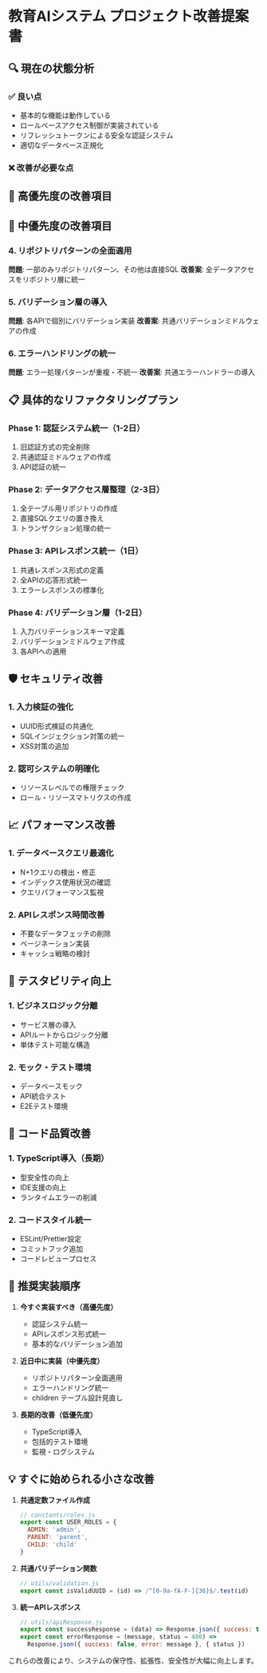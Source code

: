 # 教育AIシステム プロジェクト改善提案書

## 🔍 現在の状態分析

### ✅ 良い点
- 基本的な機能は動作している
- ロールベースアクセス制御が実装されている
- リフレッシュトークンによる安全な認証システム
- 適切なデータベース正規化

### ❌ 改善が必要な点

## 🚨 高優先度の改善項目



## 🔧 中優先度の改善項目

### 4. リポジトリパターンの全面適用
**問題**: 一部のみリポジトリパターン、その他は直接SQL
**改善案**: 全データアクセスをリポジトリ層に統一

### 5. バリデーション層の導入
**問題**: 各APIで個別にバリデーション実装
**改善案**: 共通バリデーションミドルウェアの作成

### 6. エラーハンドリングの統一
**問題**: エラー処理パターンが重複・不統一
**改善案**: 共通エラーハンドラーの導入

## 📋 具体的なリファクタリングプラン

### Phase 1: 認証システム統一（1-2日）
1. 旧認証方式の完全削除
2. 共通認証ミドルウェアの作成
3. API認証の統一

### Phase 2: データアクセス層整理（2-3日）  
1. 全テーブル用リポジトリの作成
2. 直接SQLクエリの置き換え
3. トランザクション処理の統一

### Phase 3: APIレスポンス統一（1日）
1. 共通レスポンス形式の定義
2. 全APIの応答形式統一
3. エラーレスポンスの標準化

### Phase 4: バリデーション層（1-2日）
1. 入力バリデーションスキーマ定義
2. バリデーションミドルウェア作成
3. 各APIへの適用

## 🛡️ セキュリティ改善

### 1. 入力検証の強化
- UUID形式検証の共通化
- SQLインジェクション対策の統一
- XSS対策の追加

### 2. 認可システムの明確化
- リソースレベルでの権限チェック
- ロール・リソースマトリクスの作成

## 📈 パフォーマンス改善

### 1. データベースクエリ最適化
- N+1クエリの検出・修正
- インデックス使用状況の確認
- クエリパフォーマンス監視

### 2. APIレスポンス時間改善
- 不要なデータフェッチの削除
- ページネーション実装
- キャッシュ戦略の検討

## 🧪 テスタビリティ向上

### 1. ビジネスロジック分離
- サービス層の導入
- APIルートからロジック分離
- 単体テスト可能な構造

### 2. モック・テスト環境
- データベースモック
- API統合テスト
- E2Eテスト環境

## 📝 コード品質改善

### 1. TypeScript導入（長期）
- 型安全性の向上
- IDE支援の向上
- ランタイムエラーの削減

### 2. コードスタイル統一
- ESLint/Prettier設定
- コミットフック追加
- コードレビュープロセス

## 🎯 推奨実装順序

1. **今すぐ実装すべき（高優先度）**
   - 認証システム統一
   - APIレスポンス形式統一
   - 基本的なバリデーション追加

2. **近日中に実装（中優先度）**
   - リポジトリパターン全面適用
   - エラーハンドリング統一
   - children テーブル設計見直し

3. **長期的改善（低優先度）**
   - TypeScript導入
   - 包括的テスト環境
   - 監視・ログシステム

## 💡 すぐに始められる小さな改善

1. **共通定数ファイル作成**
   ```javascript
   // constants/roles.js
   export const USER_ROLES = {
     ADMIN: 'admin',
     PARENT: 'parent', 
     CHILD: 'child'
   }
   ```

2. **共通バリデーション関数**
   ```javascript
   // utils/validation.js
   export const isValidUUID = (id) => /^[0-9a-fA-F-]{36}$/.test(id)
   ```

3. **統一APIレスポンス**
   ```javascript
   // utils/apiResponse.js
   export const successResponse = (data) => Response.json({ success: true, data })
   export const errorResponse = (message, status = 400) => 
     Response.json({ success: false, error: message }, { status })
   ```

これらの改善により、システムの保守性、拡張性、安全性が大幅に向上します。